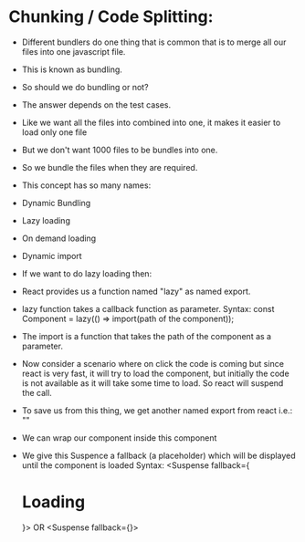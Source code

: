 # Chunking / Code Splitting:
- Different bundlers do one thing that is common that is to merge all our files into one javascript file.
- This is known as bundling.

- So should we do bundling or not?
- The answer depends on the test cases.
- Like we want all the files into combined into one, it makes it easier to load only one file
- But we don't want 1000 files to be bundles into one.

- So we bundle the files when they are required.
- This concept has so many names:
- Dynamic Bundling
- Lazy loading
- On demand loading
- Dynamic import

- If we want to do lazy loading then:
- React provides us a function named "lazy" as named export.
- lazy function takes a callback function as parameter.
Syntax:
const Component = lazy(() => import(path of the component));
- The import is a function that takes the path of the component as a parameter.

- Now consider a scenario where on click the code is coming but since react is very fast, it will try to load the component, but initially the code is not available as it will take some time to load. So react will suspend the call.
- To save us from this thing, we get another named export from react i.e.: "<Suspence />"
- We can wrap our component inside this component
- We give this Suspence a fallback (a placeholder) which will be displayed until the component is loaded
Syntax:
<Suspense fallback={<h1>Loading</h1>}><Component /></Suspense>
OR
<Suspense fallback={<Loading />}><Component /></Suspense>